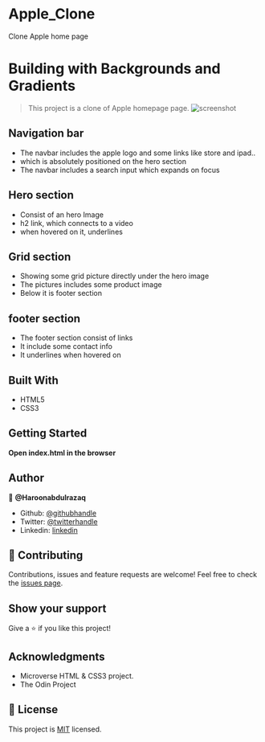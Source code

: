 # Apple_Clone

Clone Apple home page

# Building with Backgrounds and Gradients

> This project is a clone of Apple homepage page.
> ![screenshot](https://srv4.imgonline.com.ua/result_img/imgonline-com-ua-twotoone-RsCjwiZSlzsFJQ.jpg)

## Navigation bar

- The navbar includes the apple logo and some links like store and ipad..
- which is absolutely positioned on the hero section
- The navbar includes a search input which expands on focus

## Hero section

- Consist of an hero Image
- h2 link, which connects to a video
- when hovered on it, underlines

## Grid section

- Showing some grid picture directly under the hero image
- The pictures includes some product image
- Below it is footer section

## footer section

- The footer section consist of links
- It include some contact info
- It underlines when hovered on

## Built With

- HTML5
- CSS3

## Getting Started

**Open index.html in the browser**

## Author

:bust_in_silhouette: **@Haroonabdulrazaq**

- Github: [@githubhandle](https://github.com/Haroonabdulrazaq?tab=repositories)
- Twitter: [@twitterhandle](https://twitter.com/Hanq_o)
- Linkedin: [linkedin](https://www.linkedin.com/in/haroon-abdulrazaq-817906100/)

## :handshake: Contributing

Contributions, issues and feature requests are welcome!
Feel free to check the [issues page](issues/).

## Show your support

Give a :star:️ if you like this project!

## Acknowledgments

- Microverse HTML & CSS3 project.
- The Odin Project

## :memo: License

This project is [MIT](lic.url) licensed.

